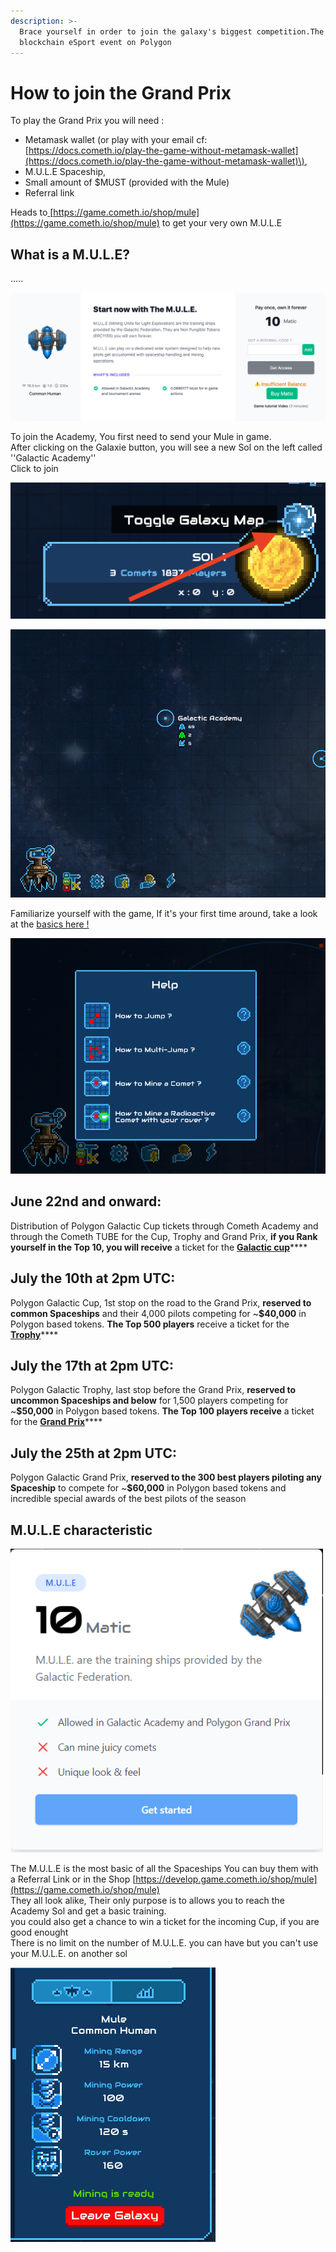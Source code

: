 ```yaml
---
description: >-
  Brace yourself in order to join the galaxy's biggest competition.The 1st
  blockchain eSport event on Polygon
---
```


# How to join the Grand Prix

To play the Grand Prix you will need :  
  
- Metamask wallet \(or play with your email cf: [https://docs.cometh.io/play-the-game-without-metamask-wallet](https://docs.cometh.io/play-the-game-without-metamask-wallet)\),   
- M.U.L.E Spaceship,   
- Small amount of $MUST \(provided with the Mule\)  
- Referral link 

Heads to[ ](https://game.cometh.io/shop/mule)[https://game.cometh.io/shop/mule](https://game.cometh.io/shop/mule) to get your very own M.U.L.E

## What is a M.U.L.E?

.....

![](../.gitbook/assets/capture-de-cran-2021-06-22-a-14.35.34.png)

To join the Academy, You first need to send your Mule in game.  
After clicking on the Galaxie button, you will see a new Sol on the left called ''Galactic Academy''  
Click to join

![Click here to open the galaxy](../.gitbook/assets/0_1kvt7hh_rvzmzudf.png)



![Your M.U.L.E will already be waiting for you on the sol, ready to mine some comets !](../.gitbook/assets/661dd7bc6d9dac530a5fbe6789f86c29%20%281%29.png)

  
Familiarize yourself with the game, If it's your first time around, take a look at the [basics here !](https://docs.cometh.io/game/how-to-play-cometh-1)



![Follow the ehlp provided by our little Robot friend to learn how to play](../.gitbook/assets/325596b3174af25375ee8bc80b216834.png)

##   **June 22nd and onward:** 

  
Distribution of Polygon Galactic Cup tickets through Cometh Academy and through the Cometh TUBE for the Cup, Trophy and Grand Prix, **if you Rank yourself in the Top 10, you will receive** a ticket for the [**Galactic cup**](polygon-galactic-grand-prix.md#c8a2)\*\*\*\*

## **July the 10th at 2pm UTC**: 

  
Polygon Galactic Cup, 1st stop on the road to the Grand Prix, **reserved to common Spaceships** and their 4,000 pilots competing for ~**$40,000** in Polygon based tokens. **The Top 500 players** receive a ticket for the [**Trophy**](polygon-galactic-grand-prix.md#8199)\*\*\*\*

## **July the 17th at 2pm UTC**: 

  
Polygon Galactic Trophy, last stop before the Grand Prix, **reserved to uncommon Spaceships and below** for 1,500 players competing for ~**$50,000** in Polygon based tokens. **The Top 100 players receive** a ticket for the [**Grand Prix**](polygon-galactic-grand-prix.md#27af)\*\*\*\*

## **July the 25th at 2pm UTC**: 

  
Polygon Galactic Grand Prix, **reserved to the 300 best players piloting any Spaceship** to compete for ~**$60,000** in Polygon based tokens and incredible special awards of the best pilots of the season

## 

## M.U.L.E characteristic

![The M.U.L.E ](../.gitbook/assets/7c6c44f233d259c52f5c15b315b8f1f7.png)

The M.U.L.E is the most basic of all the Spaceships You can buy them with a Referral Link or in the Shop [https://develop.game.cometh.io/shop/mule](https://game.cometh.io/shop/mule)  
They all look alike, Their only purpose is to allows you to reach the Academy Sol and get a basic training.  
you could also get a chance to win a ticket for the incoming Cup, if you are good enought  
There is no limit on the number of M.U.L.E. you can have but you can't use your M.U.L.E. on another sol

![](../.gitbook/assets/1abd06209a2881b7e2304da86df30b4a.png)







